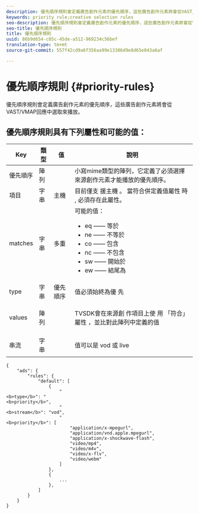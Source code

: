 ```yaml
---
description: 優先順序規則會定義廣告創作元素的優先順序，這些廣告創作元素將會從VAST/VMAP回應中選取來播放。
keywords: priority rule;creative selection rules
seo-description: 優先順序規則會定義廣告創作元素的優先順序，這些廣告創作元素將會從VAST/VMAP回應中選取來播放。
seo-title: 優先順序規則
title: 優先順序規則
uuid: 86b9d654-c85c-45de-a512-969234c56bef
translation-type: tm+mt
source-git-commit: 557f42cd9a6f356aa99e13386d9e8d65e043a6af

---
```



# 優先順序規則 {#priority-rules}

優先順序規則會定義廣告創作元素的優先順序，這些廣告創作元素將會從VAST/VMAP回應中選取來播放。

## 優先順序規則具有下列屬性和可能的值：

<table id="table_ljp_tgx_hz">  
 <thead> 
  <tr> 
   <th class="entry"><b>Key</b></th> 
   <th class="entry"><b>類型</b></th> 
   <th class="entry"><b>值</b></th> 
   <th class="entry"><b>說明</b></th> 
  </tr> 
 </thead>
 <tbody> 
  <tr> 
   <td><span class="codeph"> 優先順序</span></td> 
   <td><span class="codeph"> 陣列</span></td> 
   <td></td> 
   <td> 小寫mime類型的陣列，它定義了必須選擇來源創作元素才能播放的優先順序。</td> 
  </tr> 
  <tr> 
   <td><span class="codeph"> 項目</span></td> 
   <td><span class="codeph"> 字串</span></td> 
   <td><span class="codeph"> 主機</span></td> 
   <td>目前僅支 <span class="codeph"> 援主機</span> 。 當符合併定義值屬性 <span class="codeph"> 時</span> , <span class="codeph"></span> 必須存在此屬性。</td> 
  </tr> 
  <tr> 
   <td><span class="codeph"> matches</span></td> 
   <td><span class="codeph"> 字串</span></td> 
   <td><span class="codeph"> 多重</span></td> 
   <td>可能的值：
    <ul id="ul_tnf_2hx_hz"> 
     <li><span class="codeph"> eq</span> —— 等於</li> 
     <li><span class="codeph"> ne</span> —— 不等於</li> 
     <li><span class="codeph"> co</span> —— 包含</li> 
     <li><span class="codeph"> nc</span> —— 不包含</li> 
     <li><span class="codeph"> sw</span> —— 開始於</li> 
     <li><span class="codeph"> ew</span> —— 結尾為</li> 
    </ul></td> 
  </tr> 
  <tr> 
   <td><span class="codeph"> type</span></td> 
   <td><span class="codeph"> 字串</span></td> 
   <td><span class="codeph"> 優先順序</span></td> 
   <td>值必須始終為優 <span class="codeph"> 先</span></td> 
  </tr> 
  <tr> 
   <td><span class="codeph"> values</span></td> 
   <td><span class="codeph"> 陣列</span></td> 
   <td></td> 
   <td> <p>TVSDK會在來源創 <span class="codeph"> 作項目上使</span> 用 <span class="codeph"> 「符合」屬性</span> ，並比對此陣列中定義的值</p> </td> 
  </tr> 
  <tr> 
   <td><span class="codeph"> 串流</span></td> 
   <td><span class="codeph"> 字串</span></td> 
   <td></td> 
   <td> <p>值可以是 <span class="codeph"> vod</span> 或 <span class="codeph"> live</span></p> </td> 
  </tr> 
 </tbody> 
</table>

```
{
    "ads": {
        "rules": {
            "default": [
                {
                    "
<b>type</b>": "
<b>priority</b>",
                    "
<b>stream</b>": "vod",
                    "
<b>priority</b>": [
                        "application/x-mpegurl",
                        "application/vnd.apple.mpegurl",
                        "application/x-shockwave-flash",
                        "video/mp4",
                        "video/m4v",
                        "video/x-flv",
                        "video/webm"
                    ]
                },
                {
                    ...
                },
            ]
        }
    }
}
```

